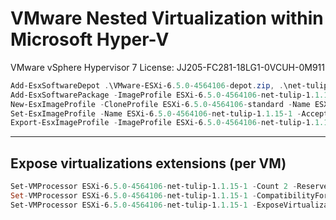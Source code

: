 # VMware Nested Virtualization within Microsoft Hyper-V

VMware vSphere Hypervisor 7 License: JJ205-FC281-18LG1-0VCUH-0M911

```powershell
Add-EsxSoftwareDepot .\VMware-ESXi-6.5.0-4564106-depot.zip, .\net-tulip-1.1.15-1-offline_bundle.zip
Add-EsxSoftwarePackage -ImageProfile ESXi-6.5.0-4564106-net-tulip-1.1.15-1 -SoftwarePackage net-tulip
New-EsxImageProfile -CloneProfile ESXi-6.5.0-4564106-standard -Name ESXi-6.5.0-4564106-net-tulip-1.1.15-1 -Vendor 'Custom vendor'
Set-EsxImageProfile -Name ESXi-6.5.0-4564106-net-tulip-1.1.15-1 -AcceptanceLevel CommunitySupported
Export-EsxImageProfile -ImageProfile ESXi-6.5.0-4564106-net-tulip-1.1.15-1 -ExportToISO -filepath .\ESXi-6.5.0-4564106-net-tulip-1.1.15-1.iso
```

---

## Expose virtualizations extensions (per VM)

```powershell
Set-VMProcessor ESXi-6.5.0-4564106-net-tulip-1.1.15-1 -Count 2 -Reserve 10 -Maximum 75 -RelativeWeight 200
Set-VMProcessor ESXi-6.5.0-4564106-net-tulip-1.1.15-1 -CompatibilityForOlderOperatingSystemsEnabled $true
Set-VMProcessor ESXi-6.5.0-4564106-net-tulip-1.1.15-1 -ExposeVirtualizationExtensions $true
```
